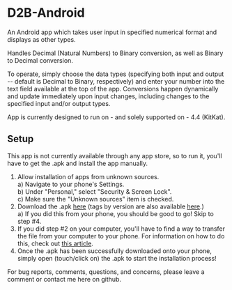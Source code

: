 D2B-Android
===========

An Android app which takes user input in specified numerical format and displays as other types.

Handles Decimal (Natural Numbers) to Binary conversion, as well as Binary to Decimal conversion.

To operate, simply choose the data types (specifying both input and output -- default is Decimal to Binary, respectively) and enter your number into the text field available at the top of the app. Conversions happen dynamically and update immediately upon input changes, including changes to the specified input and/or output types.

App is currently designed to run on - and solely supported on - 4.4 (KitKat).

Setup
----------
This app is not currently available through any app store, so to run it, you'll have to get the .apk and install the app manually.

 1. Allow installation of apps from unknown sources.<br>
  a) Navigate to your phone's Settings.<br>
  b) Under "Personal," select "Security & Screen Lock".<br>
  c) Make sure the "Unknown sources" item is checked.<br>
 2. Download the .apk [here](http://www.cs.rit.edu/~css7209/Resources/Android/D2B-Android.apk) (tags by version are also available [here](http://www.cs.rit.edu/~css7209/Resources/Android/Versions/).)<br>
  a) If you did this from your phone, you should be good to go! Skip to step #4.<br>
 3. If you did step #2 on your computer, you'll have to find a way to transfer the file from your computer to your phone. For information on how to do this, check out [this article](https://support.google.com/nexus/answer/2840804?hl=en).
 4. Once the .apk has been successfully downloaded onto your phone, simply open (touch/click on) the .apk to start the installation process!
 
For bug reports, comments, questions, and concerns, please leave a comment or contact me here on github.
